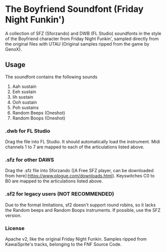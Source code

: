 # The Boyfriend Soundfont (Friday Night Funkin')

A collection of SFZ (Sforzando) and DWB (FL Studio) soundfonts in the style of the Boyfriend character from Friday Night Funkin', sampled directly from the original files with UTAU (Original samples ripped from the game by GenoX).

## Usage

The soundfont contains the following sounds

1. Aah sustain
2. Eeh sustain
3. Iih sustain
4. Ooh sustain
5. Poh sustains
6. Random Beeps (Oneshot)
7. Random Boops (Oneshot)

### .dwb for FL Studio

Drag the file into FL Studio. It should automatically load the instrument. Midi channels 1 to 7 are mapped to each of the articulations listed above.

### .sfz for other DAWS

Drag the .sfz file into Sforzando ([A Free SFZ player, can be downloaded from here]:https://www.plogue.com/downloads.html). Keyswitches C0 to B0 are mapped to the articulations listed above.

### .sf2 for legacy users (NOT RECOMMENDED)

Due to the format limitations, sf2 doesn't support round robins, so it lacks the Random beeps and Random Boops instruments. If possible, use the SFZ version.

### License

Apache v2, like the original Friday Night Funkin. Samples ripped from KawaiSprite's tracks, belonging to the FNF Source Code. 
